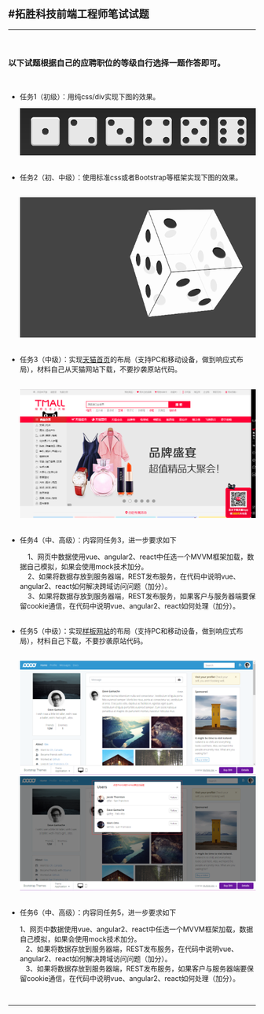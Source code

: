 <h2>#拓胜科技前端工程师笔试试题</h2>

<hr/>

<div>
    <h3>以下试题根据自己的应聘职位的等级自行选择一题作答即可。</h3>
    <ul>
	    <li><p>任务1（初级）：用纯css/div实现下图的效果。</p></li>
	    <img src="task1.png"/>
            <li><p>任务2（初、中级）：使用标准css或者Bootstrap等框架实现下图的效果。</p></li>
	    <img src="task2.gif"/>
	    <li><p>任务3（中级）：实现<a href="https://www.tmall.com">天猫首页</a>的布局（支持PC和移动设备，做到响应式布局），材料自己从天猫网站下载，不要抄袭原站代码。</p></li>
	    <img src="task3.png"/>
	     <li><p>任务4（中、高级）：内容同任务3，进一步要求如下</p></li>
	     1、网页中数据使用vue、angular2、react中任选一个MVVM框架加载，数据自己模拟，如果会使用mock技术加分。<br>
	     2、如果将数据存放到服务器端，REST发布服务，在代码中说明vue、angular2、react如何解决跨域访问问题（加分）。<br>
	     3、如果将数据存放到服务器端，REST发布服务，如果客户与服务器端要保留cookie通信，在代码中说明vue、angular2、react如何处理（加分）。<br>
	    <li><p>任务5（中级）：实现<a href="https://themes.getbootstrap.com/products/application">样板网站</a>的布局（支持PC和移动设备，做到响应式布局），材料自己下载，不要抄袭原站代码。</p></li>
	     <img src="task5.png"/><br>
	      <img src="task6.png"/><br>
	    <li><p>任务6（中、高级）：内容同任务5，进一步要求如下</p></li>
	       1、网页中数据使用vue、angular2、react中任选一个MVVM框架加载，数据自己模拟，如果会使用mock技术加分。<br>
	    2、如果将数据存放到服务器端，REST发布服务，在代码中说明vue、angular2、react如何解决跨域访问问题（加分）。<br>
	    3、如果将数据存放到服务器端，REST发布服务，如果客户与服务器端要保留cookie通信，在代码中说明vue、angular2、react如何处理（加分）。<br>
	     
   </ul>
</div>
<hr/>

